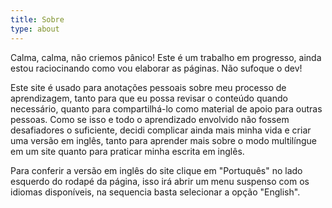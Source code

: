 ```yaml
---
title: Sobre 
type: about
---
```


<p>Calma, calma, não criemos pânico!
Este é um trabalho em progresso, ainda estou raciocinando como vou elaborar as páginas.
Não sufoque o dev!</p>

<p>Este site é usado para anotações pessoais sobre meu processo de aprendizagem, 
    tanto para que eu possa revisar o conteúdo quando necessário, 
    quanto para compartilhá-lo como material de apoio para outras pessoas. 
    Como se isso e todo o aprendizado envolvido não fossem desafiadores o suficiente, 
    decidi complicar ainda mais minha vida e criar uma versão em inglês, 
    tanto para aprender mais sobre o modo multilíngue em um site quanto para praticar minha escrita em inglês.</p>

<p>Para conferir a versão em inglês do site clique em "Portuquês" no lado esquerdo do rodapé da página, 
    isso irá abrir um menu suspenso com os idiomas disponíveis, 
    na sequencia basta selecionar a opção "English".</p>
